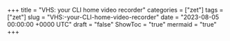 +++
title = "VHS: your CLI home video recorder"
categories = ["zet"]
tags = ["zet"]
slug = "VHS:-your-CLI-home-video-recorder"
date = "2023-08-05 00:00:00 +0000 UTC"
draft = "false"
ShowToc = "true"
mermaid = "true"
+++

